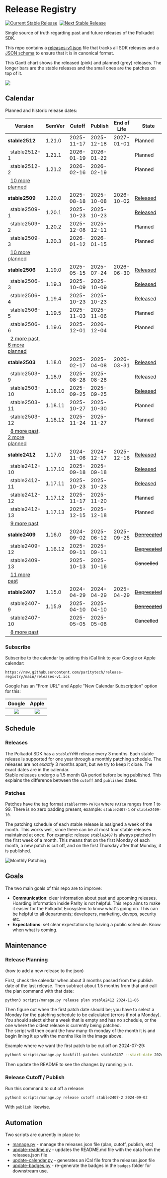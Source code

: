 # Release Registry

[![Current Stable Release](https://raw.githubusercontent.com/paritytech/release-registry/main/badges/polkadot-sdk-latest.svg)](#)&nbsp;&nbsp;[![Next Stable Release](https://raw.githubusercontent.com/paritytech/release-registry/main/badges/polkadot-sdk-next.svg)](#)

Single source of truth regarding past and future releases of the Polkadot SDK.

This repo contains a [releases-v1.json](./releases-v1.json) file that tracks all SDK releases and a [JSON schema](./releases-v1.schema.json) to ensure that it is in canonical format.

This Gantt chart shows the released (pink) and planned (grey) releases. The longer bars are the stable releases and the small ones are the patches on top of it.

![](.assets/timeline-gantt.png)

## Calendar

Planned and historic release dates:

<!-- DO NOT EDIT. Run `python3 update-readme.py` instead. -->

<!-- TEMPLATE BEGIN -->

| Version | SemVer | Cutoff | Publish | End of Life | State |
|---------|--------|--------|---------|-------------|-------|
| **stable2512** | 1.21.0 | 2025-11-17 | 2025-12-18 | 2027-01-01 | Planned |
| &nbsp;&nbsp;stable2512-1 | 1.21.1 | 2026-01-19 | 2026-01-22 |  | Planned |
| &nbsp;&nbsp;stable2512-2 | 1.21.2 | 2026-02-16 | 2026-02-19 |  | Planned |
| &nbsp;&nbsp;[10 more planned](CALENDAR.md) |  |  | | |
| **stable2509** | 1.20.0 | 2025-08-18 | 2025-10-08 | 2026-10-02 | [Released](https://github.com/paritytech/polkadot-sdk/releases/tag/polkadot-stable2509) |
| &nbsp;&nbsp;stable2509-1 | 1.20.1 | 2025-10-23 | 2025-10-23 |  | [Released](https://github.com/paritytech/polkadot-sdk/releases/tag/polkadot-stable2509-1) |
| &nbsp;&nbsp;stable2509-2 | 1.20.2 | 2025-12-08 | 2025-12-11 |  | Planned |
| &nbsp;&nbsp;stable2509-3 | 1.20.3 | 2026-01-12 | 2026-01-15 |  | Planned |
| &nbsp;&nbsp;[10 more planned](CALENDAR.md) |  |  | | |
| **stable2506** | 1.19.0 | 2025-05-15 | 2025-07-24 | 2026-06-30 | [Released](https://github.com/paritytech/polkadot-sdk/releases/tag/polkadot-stable2506) |
| &nbsp;&nbsp;stable2506-3 | 1.19.3 | 2025-10-09 | 2025-10-09 |  | [Released](https://github.com/paritytech/polkadot-sdk/releases/tag/polkadot-stable2506-3) |
| &nbsp;&nbsp;stable2506-4 | 1.19.4 | 2025-10-23 | 2025-10-23 |  | [Released](https://github.com/paritytech/polkadot-sdk/releases/tag/polkadot-stable2506-4) |
| &nbsp;&nbsp;stable2506-5 | 1.19.5 | 2025-11-03 | 2025-11-06 |  | Planned |
| &nbsp;&nbsp;stable2506-6 | 1.19.6 | 2025-12-01 | 2026-12-04 |  | Planned |
| &nbsp;&nbsp;[2 more past, 6 more planned](CALENDAR.md) |  |  | | |
| **stable2503** | 1.18.0 | 2025-02-17 | 2025-04-08 | 2026-03-31 | [Released](https://github.com/paritytech/polkadot-sdk/releases/tag/polkadot-stable2503) |
| &nbsp;&nbsp;stable2503-9 | 1.18.9 | 2025-08-28 | 2025-08-28 |  | [Released](https://github.com/paritytech/polkadot-sdk/releases/tag/polkadot-stable2503-9) |
| &nbsp;&nbsp;stable2503-10 | 1.18.10 | 2025-09-25 | 2025-09-25 |  | [Released](https://github.com/paritytech/polkadot-sdk/releases/tag/polkadot-stable2503-10) |
| &nbsp;&nbsp;stable2503-11 | 1.18.11 | 2025-10-27 | 2025-10-30 |  | Planned |
| &nbsp;&nbsp;stable2503-12 | 1.18.12 | 2025-11-24 | 2025-11-27 |  | Planned |
| &nbsp;&nbsp;[8 more past, 2 more planned](CALENDAR.md) |  |  | | |
| **stable2412** | 1.17.0 | 2024-11-06 | 2024-12-17 | 2025-12-16 | [Released](https://github.com/paritytech/polkadot-sdk/releases/tag/polkadot-stable2412) |
| &nbsp;&nbsp;stable2412-10 | 1.17.10 | 2025-09-18 | 2025-09-18 |  | [Released](https://github.com/paritytech/polkadot-sdk/releases/tag/polkadot-stable2412-10) |
| &nbsp;&nbsp;stable2412-11 | 1.17.11 | 2025-10-23 | 2025-10-23 |  | [Released](https://github.com/paritytech/polkadot-sdk/releases/tag/polkadot-stable2412-11) |
| &nbsp;&nbsp;stable2412-12 | 1.17.12 | 2025-11-17 | 2025-11-20 |  | Planned |
| &nbsp;&nbsp;stable2412-13 | 1.17.13 | 2025-12-15 | 2025-12-18 |  | Planned |
| &nbsp;&nbsp;[9 more past](CALENDAR.md) |  |  | | |
| **stable2409** | 1.16.0 | 2024-09-02 | 2025-06-12 | 2025-09-25 | ~~[Deprecated](https://github.com/paritytech/polkadot-sdk/releases/tag/polkadot-stable2409)~~ |
| &nbsp;&nbsp;stable2409-12 | 1.16.12 | 2025-09-11 | 2025-09-11 |  | ~~[Deprecated](https://github.com/paritytech/polkadot-sdk/releases/tag/polkadot-stable2409-12)~~ |
| &nbsp;&nbsp;stable2409-13 |  | 2025-10-13 | 2025-10-16 |  | ~~Cancelled~~ |
| &nbsp;&nbsp;[11 more past](CALENDAR.md) |  |  | | |
| **stable2407** | 1.15.0 | 2024-04-29 | 2024-04-29 | 2025-04-29 | ~~[Deprecated](https://github.com/paritytech/polkadot-sdk/releases/tag/polkadot-stable2407)~~ |
| &nbsp;&nbsp;stable2407-9 | 1.15.9 | 2025-04-10 | 2025-04-10 |  | ~~[Deprecated](https://github.com/paritytech/polkadot-sdk/releases/tag/polkadot-stable2407-9)~~ |
| &nbsp;&nbsp;stable2407-10 |  | 2025-05-05 | 2025-05-08 |  | ~~Cancelled~~ |
| &nbsp;&nbsp;[8 more past](CALENDAR.md) |  |  | | |

<!-- TEMPLATE END -->

### Subscribe

Subscribe to the calendar by adding this iCal link to your Google or Apple calendar:

`https://raw.githubusercontent.com/paritytech/release-registry/main/releases-v1.ics`

 Google has an "From URL" and Apple "New Calendar Subscription" option for this:

 Google            |  Apple
:-------------------------:|:-------------------------:
![](.assets/screenshot-google-cal.png)  |  ![](.assets/screenshot-apple-cal.png)

## Schedule

### Releases

The Polkadot SDK has a `stableYYMM` release every 3 months. Each stable release is supported for one year through a monthly patching schedule. The releases are not *exactly* 3 months apart, but we try to keep it close. The exact dates are in the calendar.  
Stable releases undergo a 1.5 month QA period before being published. This explains the difference between the `cutoff` and `published` dates.

### Patches

Patches have the tag format `stableYYMM-PATCH` where `PATCH` ranges from 1 to 99. There is no zero padding present, example: `stable2407-1` or `stable2409-10`.

The patching schedule of each stable release is assigned a week of the month. This works well, since there can be at most four stable releases maintained at once.  For example: release `stable2407` is always patched in the first week of a month. This means that on the first Monday of each month, a new patch is cut off, and on the first Thursday after that Monday, it is published.

![Monthly Patching](./.assets/monthly-patching.png)

## Goals

The two main goals of this repo are to improve:
- **Communication**: clear information about past and upcoming releases. Hoarding information inside Parity is not helpful. This repo aims to make it easier for the Polkadot Ecosystem to know what's going on. This can be helpful to all departments; developers, marketing, devops, security etc.
- **Expectations**: set clear expectations by having a public schedule. Know when what is coming.

## Maintenance

### Release Planning
(how to add a new release to the json)

First, check the calendar when about 3 months passed from the publish date of the last release. Then subtract about 1.5 months from that and call the plan command with that date:

```bash
python3 scripts/manage.py release plan stable2412 2024-11-06
```

Then figure out when the first patch date should be; you have to select a Monday for the patching schedule to be calculated (errors if not a Monday). You should select either a week that is empty and has no schedule, or the one where the oldest release is currently being patched.  
The script will then count the how many-th monday of the month it is and begin lining it up with the months like in the image above.

Example where we want the first patch to be cut off on 2024-07-29:

```bash
python3 scripts/manage.py backfill-patches stable2407 --start-date 2024-07-29
```

Then update the README to see the changes by running `just`.

### Release Cutoff / Publish

Run this command to cut off a release:

```bash
python3 scripts/manage.py release cutoff stable2407-2 2024-09-02
```

With `publish` likewise.

## Automation

Two scripts are currently in place to:

- [manage.py](./scripts/manage.py) - manage the releases json file (plan, cutoff, publish, etc)
- [update-readme.py](./scripts/update-readme.py) - updates the README.md file with the data from the releases.json file
- [update-calendar.py](./scripts/update-calendar.py) - generates an iCal file from the releases.json file
- [update-badges.py](./scripts/update-badges.py) - re-generate the badges in the `badges` folder for downstream use.

